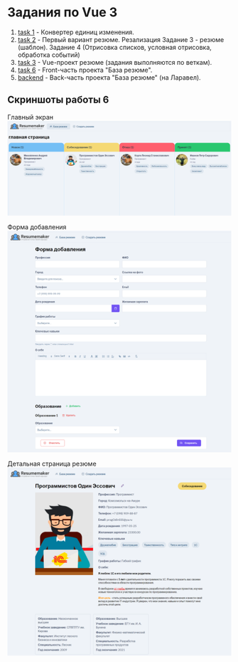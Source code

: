 # Задания по Vue 3

1. [task 1](/task3-1/) - Конвертер единиц изменения.
2. [task 2](/task3-2/) - Первый вариант резюме.
Резализация Задание 3 - резюме (шаблон). Задание 4 (Отрисовка списков, условная отрисовка, обработка событий)
3. [task 3](/task-5/) - Vue-проект резюме (задания выполняются по веткам).
4. [task 6](/task-6/) - Front-часть проекта "База резюме".
5. [backend](/task-6-backend/) - Back-часть проекта "База резюме" (на Ларавел).

## Скриншоты работы 6
Главный экран
![alt text](https://github.com/mitina-mv/vue-js-intaro/blob/main/images/1.png)

Форма добавления
![alt text](https://github.com/mitina-mv/vue-js-intaro/blob/main/images/2.png)

Детальная страница резюме
![alt text](https://github.com/mitina-mv/vue-js-intaro/blob/main/images/3.png)
